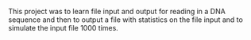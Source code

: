This project was to learn file input and output for reading in a DNA sequence and then to output a file with statistics on the file input and to simulate the input file 1000 times.
